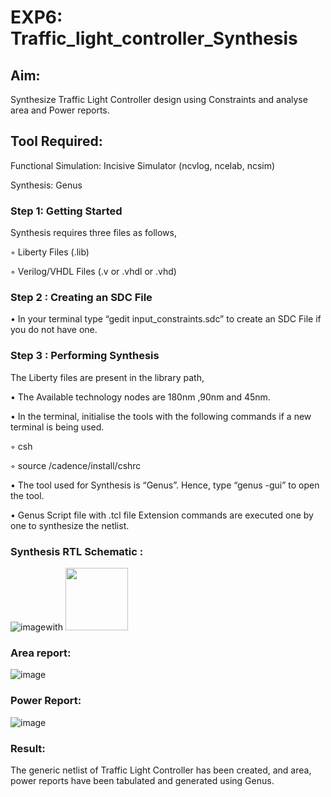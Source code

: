 # EXP6: Traffic_light_controller_Synthesis

## Aim:

Synthesize Traffic Light Controller design using Constraints and analyse area and Power reports.

## Tool Required:

Functional Simulation: Incisive Simulator (ncvlog, ncelab, ncsim)

Synthesis: Genus

### Step 1: Getting Started

Synthesis requires three files as follows,

◦ Liberty Files (.lib)

◦ Verilog/VHDL Files (.v or .vhdl or .vhd)

### Step 2 : Creating an SDC File

•	In your terminal type “gedit input_constraints.sdc” to create an SDC File if you do not have one.

### Step 3 : Performing Synthesis

The Liberty files are present in the library path,

• The Available technology nodes are 180nm ,90nm and 45nm.

• In the terminal, initialise the tools with the following commands if a new terminal is being used.

◦ csh

◦ source /cadence/install/cshrc

• The tool used for Synthesis is “Genus”. Hence, type “genus -gui” to open the tool.

• Genus Script file with .tcl file Extension commands are executed one by one to synthesize the netlist.

### Synthesis RTL Schematic :
![image](https://github.com/user-attachments/assets/42ad80af-3ef7-47b8-86e9-e897c7ec9892)with <img src="https://github.com/user-attachments/assets/42ad80af-3ef7-47b8-86e9-e897c7ec9892" width="100" height="100">
### Area report:
![image](https://github.com/user-attachments/assets/80708571-b450-4fb7-bc18-f2078a15b13c)
### Power Report:
![image](https://github.com/user-attachments/assets/d3407040-f40b-4c5d-b77b-a2e2947abf50)


### Result:

The generic netlist of Traffic Light Controller has been created, and area, power reports have been tabulated and generated using Genus.
